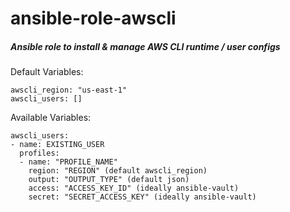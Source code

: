 # ansible-role-awscli

##### Ansible role to install &amp; manage AWS CLI runtime / user configs

Default Variables:

    awscli_region: "us-east-1"
    awscli_users: []

Available Variables:

    awscli_users:
    - name: EXISTING_USER
      profiles:
      - name: "PROFILE_NAME"
        region: "REGION" (default awscli_region)
        output: "OUTPUT_TYPE" (default json)
        access: "ACCESS_KEY_ID" (ideally ansible-vault)
        secret: "SECRET_ACCESS_KEY" (ideally ansible-vault)